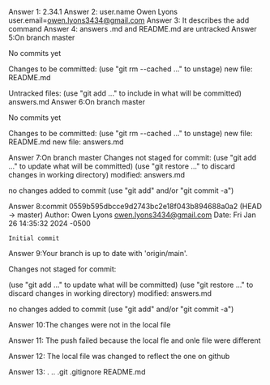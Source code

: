 Answer 1: 2.34.1
Answer 2: user.name Owen Lyons
	  user.email=owen.lyons3434@gmail.com
Answer 3: It describes the add command
Answer 4: answers .md and README.md are untracked
Answer 5:On branch master

No commits yet

Changes to be committed:
  (use "git rm --cached <file>..." to unstage)
	new file:   README.md

Untracked files:
  (use "git add <file>..." to include in what will be committed)
	answers.md
Answer 6:On branch master

No commits yet

Changes to be committed:
  (use "git rm --cached <file>..." to unstage)
	new file:   README.md
	new file:   answers.md

Answer 7:On branch master
Changes not staged for commit:
  (use "git add <file>..." to update what will be committed)
  (use "git restore <file>..." to discard changes in working directory)
	modified:   answers.md

no changes added to commit (use "git add" and/or "git commit -a")

Answer 8:commit 0559b595dbcce9d2743bc2e18f043b894688a0a2 (HEAD -> master)
Author: Owen Lyons <owen.lyons3434@gmail.com>
Date:   Fri Jan 26 14:35:32 2024 -0500

    Initial commit
    
Answer 9:Your branch is up to date with 'origin/main'.

Changes not staged for commit:

  (use "git add <file>..." to update what will be committed)
  (use "git restore <file>..." to discard changes in working directory)
	modified:   answers.md

no changes added to commit (use "git add" and/or "git commit -a")

Answer 10:The changes were not in the local file

Answer 11: The push failed because the local fle and onle file were different

Answer 12: The local file was changed to reflect the one on github

Answer 13: .  ..  .git  .gitignore  README.md

